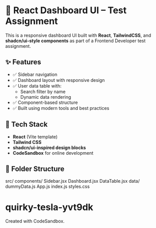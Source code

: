 # 🧪 React Dashboard UI – Test Assignment

This is a responsive dashboard UI built with **React**, **TailwindCSS**, and **shadcn/ui-style components** as part of a Frontend Developer test assignment.

## ✨ Features

- ✅ Sidebar navigation
- ✅ Dashboard layout with responsive design
- ✅ User data table with:
  - Search filter by name
  - Dynamic data rendering
- ✅ Component-based structure
- ✅ Built using modern tools and best practices

## 🧱 Tech Stack

- **React** (Vite template)
- **Tailwind CSS**
- **shadcn/ui-inspired design blocks**
- **CodeSandbox** for online development

## 📁 Folder Structure
src/
components/
Sidebar.jsx
Dashboard.jsx
DataTable.jsx
data/
dummyData.js
App.js
index.js
styles.css
# quirky-tesla-yvt9dk
Created with CodeSandbox.

